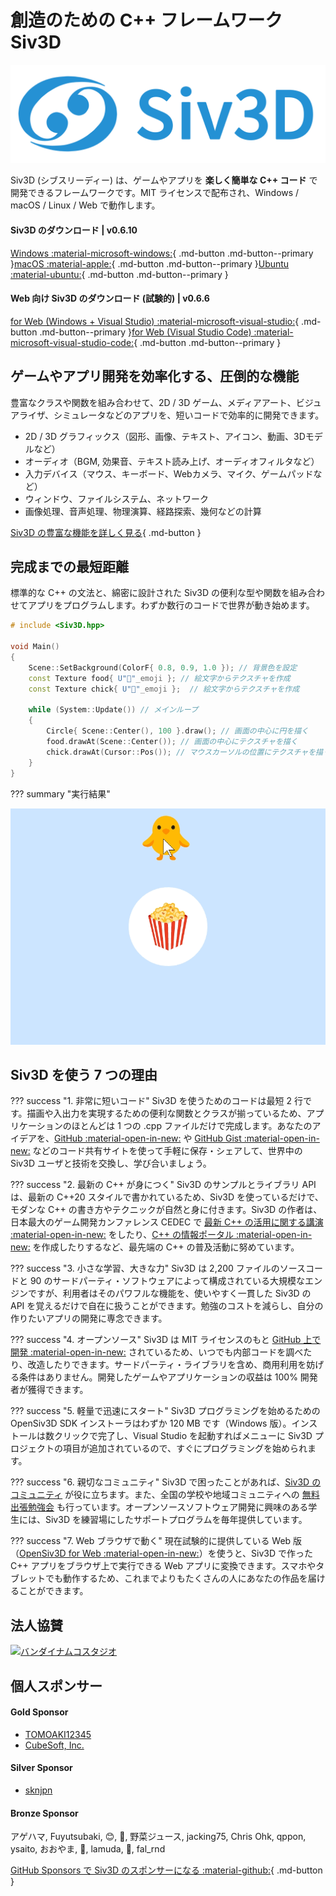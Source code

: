 # 創造のための C++ フレームワーク Siv3D
<div class="noshadow-76"><img src="https://raw.githubusercontent.com/Siv3D/siv3d.site.resource/main/v6/logo/logo.png"></div>

Siv3D (シブスリーディー) は、ゲームやアプリを **楽しく簡単な C++ コード** で開発できるフレームワークです。MIT ライセンスで配布され、Windows / macOS / Linux / Web で動作します。

#### Siv3D のダウンロード | v0.6.10

[Windows :material-microsoft-windows:](download/windows){ .md-button .md-button--primary }[macOS :material-apple:](download/macos){ .md-button .md-button--primary }[Ubuntu :material-ubuntu:](download/ubuntu){ .md-button .md-button--primary }

#### Web 向け Siv3D のダウンロード (試験的) | v0.6.6

[for Web (Windows + Visual Studio) :material-microsoft-visual-studio:](download/web-vs){ .md-button .md-button--primary }[for Web (Visual Studio Code) :material-microsoft-visual-studio-code:](download/web-vscode){ .md-button .md-button--primary }

## ゲームやアプリ開発を効率化する、圧倒的な機能
豊富なクラスや関数を組み合わせて、2D / 3D ゲーム、メディアアート、ビジュアライザ、シミュレータなどのアプリを、短いコードで効率的に開発できます。

- 2D / 3D グラフィックス（図形、画像、テキスト、アイコン、動画、3Dモデルなど）
- オーディオ（BGM, 効果音、テキスト読み上げ、オーディオフィルタなど）
- 入力デバイス（マウス、キーボード、Webカメラ、マイク、ゲームパッドなど）
- ウィンドウ、ファイルシステム、ネットワーク
- 画像処理、音声処理、物理演算、経路探索、幾何などの計算

[Siv3D の豊富な機能を詳しく見る](./features/){ .md-button }


## 完成までの最短距離
標準的な C++ の文法と、綿密に設計された Siv3D の便利な型や関数を組み合わせてアプリをプログラムします。わずか数行のコードで世界が動き始めます。

```cpp
# include <Siv3D.hpp>

void Main()
{
	Scene::SetBackground(ColorF{ 0.8, 0.9, 1.0 }); // 背景色を設定
	const Texture food{ U"🍿"_emoji }; // 絵文字からテクスチャを作成
	const Texture chick{ U"🐥"_emoji };	// 絵文字からテクスチャを作成

	while (System::Update()) // メインループ
	{
		Circle{ Scene::Center(), 100 }.draw(); // 画面の中心に円を描く
		food.drawAt(Scene::Center()); // 画面の中心にテクスチャを描く
		chick.drawAt(Cursor::Pos()); // マウスカーソルの位置にテクスチャを描く
	}
}
```

??? summary "実行結果"
	<div class="full"><img src="https://raw.githubusercontent.com/Siv3D/siv3d.site.resource/main/v6/demo/chick.gif"></div>


## Siv3D を使う 7 つの理由

??? success "1. 非常に短いコード"
	Siv3D を使うためのコードは最短 2 行です。描画や入出力を実現するための便利な関数とクラスが揃っているため、アプリケーションのほとんどは 1 つの .cpp ファイルだけで完成します。あなたのアイデアを、[GitHub :material-open-in-new:](https://github.com/) や [GitHub Gist :material-open-in-new:](https://gist.github.com/) などのコード共有サイトを使って手軽に保存・シェアして、世界中の Siv3D ユーザと技術を交換し、学び合いましょう。

??? success "2. 最新の C++ が身につく"
	Siv3D のサンプルとライブラリ API は、最新の C++20 スタイルで書かれているため、Siv3D を使っているだけで、モダンな C++ の書き方やテクニックが自然と身に付きます。Siv3D の作者は、日本最大のゲーム開発カンファレンス CEDEC で [最新 C++ の活用に関する講演 :material-open-in-new:](https://speakerdeck.com/cpp/cedec2020) をしたり、[C++ の情報ポータル :material-open-in-new:](https://cppmap.github.io/) を作成したりするなど、最先端の C++ の普及活動に努めています。

??? success "3. 小さな学習、大きな力"
	Siv3D は 2,200 ファイルのソースコードと 90 のサードパーティ・ソフトウェアによって構成されている大規模なエンジンですが、利用者はそのパワフルな機能を、使いやすく一貫した Siv3D の API を覚えるだけで自在に扱うことができます。勉強のコストを減らし、自分の作りたいアプリの開発に専念できます。

??? success "4. オープンソース"
	Siv3D は MIT ライセンスのもと [GitHub 上で開発 :material-open-in-new:](https://github.com/Siv3D/OpenSiv3D) されているため、いつでも内部コードを調べたり、改造したりできます。サードパーティ・ライブラリを含め、商用利用を妨げる条件はありません。開発したゲームやアプリケーションの収益は 100% 開発者が獲得できます。

??? success "5. 軽量で迅速にスタート"
	Siv3D プログラミングを始めるための OpenSiv3D SDK インストーラはわずか 120 MB です（Windows 版）。インストールは数クリックで完了し、Visual Studio を起動すればメニューに Siv3D プロジェクトの項目が追加されているので、すぐにプログラミングを始められます。

??? success "6. 親切なコミュニティ"
	Siv3D で困ったことがあれば、[Siv3D のコミュニティ](community/community/) が役に立ちます。また、全国の学校や地域コミュニティへの [無料出張勉強会](community/study-meeting/) も行っています。オープンソースソフトウェア開発に興味のある学生には、Siv3D を練習場にしたサポートプログラムを毎年提供しています。

??? success "7. Web ブラウザで動く"
	現在試験的に提供している Web 版（[OpenSiv3D for Web :material-open-in-new:](https://siv3d.kamenokosoft.com/docs/ja/)）を使うと、Siv3D で作った C++ アプリをブラウザ上で実行できる Web アプリに変換できます。スマホやタブレットでも動作するため、これまでよりもたくさんの人にあなたの作品を届けることができます。


## 法人協賛
<div class="sponsor"><a href="https://www.bandainamcostudios.com/" target="_blank"><img src="https://siv3d.jp/sponsors/バンダイナムコスタジオ.png" alt="バンダイナムコスタジオ"></a></div>

## 個人スポンサー

#### Gold Sponsor 
- [TOMOAKI12345](https://github.com/TOMOAKI12345)
- [CubeSoft, Inc.](https://www.cube-soft.jp/)

#### Silver Sponsor
- [sknjpn](https://twitter.com/sknjpn)

#### Bronze Sponsor
アゲハマ, Fuyutsubaki, 😊, 🐝, 野菜ジュース, jacking75, Chris Ohk, qppon, ysaito, おおやま, 🍵, lamuda, 🌻, fal_rnd

[GitHub Sponsors で Siv3D のスポンサーになる :material-github:](https://github.com/sponsors/Reputeless){ .md-button }
